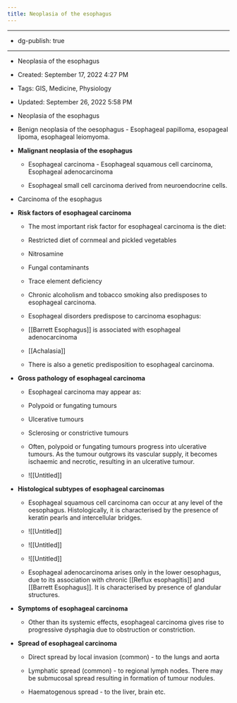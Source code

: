 ```yaml
---
title: Neoplasia of the esophagus
---
```


- --

- dg-publish: true

- --

- Neoplasia of the esophagus

- Created: September 17, 2022 4:27 PM

- Tags: GIS, Medicine, Physiology

- Updated: September 26, 2022 5:58 PM

- Neoplasia of the esophagus

- Benign neoplasia of the oesophagus - Esophageal papilloma, esopageal lipoma, esophageal leiomyoma.

- **Malignant neoplasia of the esophagus**
	 - Esophageal carcinoma - Esophageal squamous cell carcinoma, Esophageal adenocarcinoma

	 - Esophageal small cell carcinoma derived from neuroendocrine cells.

- Carcinoma of the esophagus

- **Risk factors of esophageal carcinoma**
	 - The most important risk factor for esophageal carcinoma is the diet:

	 - Restricted diet of cornmeal and pickled vegetables

	 - Nitrosamine

	 - Fungal contaminants

	 - Trace element deficiency

	 - Chronic alcoholism and tobacco smoking also predisposes to esophageal carcinoma.

	 - Esophageal disorders predispose to carcinoma esophagus:

	 - [[Barrett Esophagus]] is associated with esophageal adenocarcinoma

	 - [[Achalasia]]

	 - There is also a genetic predisposition to esophageal carcinoma.

- **Gross pathology of esophageal carcinoma**
	 - Esophageal carcinoma may appear as:

	 - Polypoid or fungating tumours

	 - Ulcerative tumours

	 - Sclerosing or constrictive tumours

	 - Often, polypoid or fungating tumours progress into ulcerative tumours. As the tumour outgrows its vascular supply, it becomes ischaemic and necrotic, resulting in an ulcerative tumour.

	 - ![[Untitled]]

- **Histological subtypes of esophageal carcinomas**
	 - Esophageal squamous cell carcinoma can occur at any level of the oesophagus. Histologically, it is characterised by the presence of keratin pearls and intercellular bridges.

	 - ![[Untitled]]

	 - ![[Untitled]]

	 - ![[Untitled]]

	 - Esophageal adenocarcinoma arises only in the lower oesophagus, due to its association with chronic [[Reflux esophagitis]] and [[Barrett Esophagus]]. It is characterised by presence of glandular structures.

- **Symptoms of esophageal carcinoma**
	 - Other than its systemic effects, esophageal carcinoma gives rise to progressive dysphagia due to obstruction or constriction.

- **Spread of esophageal carcinoma**
	 - Direct spread by local invasion (common) - to the lungs and aorta

	 - Lymphatic spread (common) - to regional lymph nodes. There may be submucosal spread resulting in formation of tumour nodules.

	 - Haematogenous spread - to the liver, brain etc.
